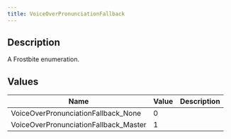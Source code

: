 ```yaml
---
title: VoiceOverPronunciationFallback
---
```

## Description

A Frostbite enumeration.

## Values

| Name                                   | Value | Description |
| -------------------------------------- | ----- | ----------- |
| VoiceOverPronunciationFallback\_None   | 0     |             |
| VoiceOverPronunciationFallback\_Master | 1     |             |
